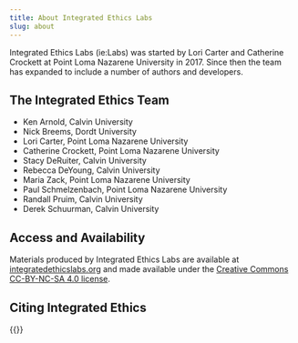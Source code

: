```yaml
---
title: About Integrated Ethics Labs
slug: about
---
```


Integrated Ethics Labs (ie:Labs) was started by Lori Carter and Catherine Crockett at
Point Loma Nazarene University in 2017. Since then the team has expanded to
include a number of authors and developers.

## The Integrated Ethics Team

* Ken Arnold, Calvin University
* Nick Breems, Dordt University
* Lori Carter, Point Loma Nazarene University
* Catherine Crockett, Point Loma Nazarene University
* Stacy DeRuiter, Calvin University
* Rebecca DeYoung, Calvin University
* Maria Zack, Point Loma Nazarene University
* Paul Schmelzenbach, Point Loma Nazarene University
* Randall Pruim, Calvin University
* Derek Schuurman, Calvin University

## Access and Availability

Materials produced by Integrated Ethics Labs are available at 
[integratedethicslabs.org](https://integratedethicslabs.org) and made available
under the [Creative Commons CC-BY-NC-SA 4.0 license](https://creativecommons.org/licenses/by-nc-sa/4.0/).

## Citing Integrated Ethics

{{<ie-cite>}}